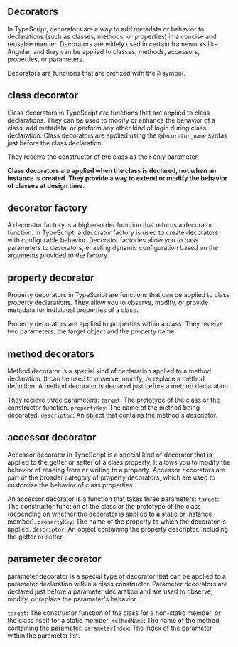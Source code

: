 ## Decorators

In TypeScript, decorators are a way to add metadata or behavior to declarations (such as classes, methods, or properties) in a concise and reusable manner. Decorators are widely used in certain frameworks like Angular, and they can be applied to classes, methods, accessors, properties, or parameters.

Decorators are functions that are prefixed with the `@` symbol.

## class decorator

Class decorators in TypeScript are functions that are applied to class declarations. They can be used to modify or enhance the behavior of a class, add metadata, or perform any other kind of logic during class declaration. Class decorators are applied using the `@decorator_name` syntax just before the class declaration.

They receive the constructor of the class as their only parameter.

**Class decorators are applied when the class is declared, not when an instance is created. They provide a way to extend or modify the behavior of classes at design time.**

## decorator factory

A decorator factory is a higher-order function that returns a decorator function. In TypeScript, a decorator factory is used to create decorators with configurable behavior. Decorator factories allow you to pass parameters to decorators, enabling dynamic configuration based on the arguments provided to the factory.

## property decorator

Property decorators in TypeScript are functions that can be applied to class property declarations. They allow you to observe, modify, or provide metadata for individual properties of a class.

Property decorators are applied to properties within a class. They receive two parameters: the target object and the property name.

## method decorators

Method decorator is a special kind of declaration applied to a method declaration. It can be used to observe, modify, or replace a method definition. A method decorator is declared just before a method declaration.

They recieve three parameters:
`target`: The prototype of the class or the constructor function.
`propertyKey`: The name of the method being decorated.
`descriptor`: An object that contains the method's descriptor.

## accessor decorator

Accessor decorator in TypeScript is a special kind of decorator that is applied to the getter or setter of a class property. It allows you to modify the behavior of reading from or writing to a property. Accessor decorators are part of the broader category of property decorators, which are used to customize the behavior of class properties.

An accessor decorator is a function that takes three parameters:
`target`: The constructor function of the class or the prototype of the class (depending on whether the decorator is applied to a static or instance member).
`propertyKey`: The name of the property to which the decorator is applied.
`descriptor`: An object containing the property descriptor, including the getter or setter.

## parameter decorator

parameter decorator is a special type of decorator that can be applied to a parameter declaration within a class constructor. Parameter decorators are declared just before a parameter declaration and are used to observe, modify, or replace the parameter's behavior.

`target`: The constructor function of the class for a non-static member, or the class itself for a static member.
`methodName`: The name of the method containing the parameter.
`parameterIndex`: The index of the parameter within the parameter list.
